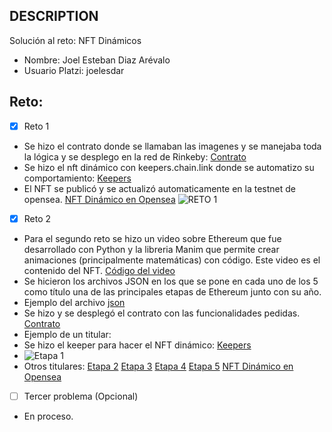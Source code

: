 ## DESCRIPTION

Solución al reto: NFT Dinámicos

- Nombre: Joel Esteban Diaz Arévalo
- Usuario Platzi: joelesdar

## Reto:

- [x] Reto 1
- Se hizo el contrato donde se llamaban las imagenes y se manejaba toda la lógica y se desplego en la red de Rinkeby:
[Contrato](https://rinkeby.etherscan.io/address/0x7aef7bc45b1097c1068748ebd54daa2868f1fd47)
- Se hizo el nft dinámico con keepers.chain.link donde se automatizo su comportamiento:
[Keepers](https://keepers.chain.link/rinkeby/1678972853997080263796572151476178232165201496349363518773567827352230619061)
- El NFT se publicó y se actualizó automaticamente en la testnet de opensea.
[NFT Dinámico en Opensea](https://testnets.opensea.io/assets/rinkeby/0x7aef7bc45b1097c1068748ebd54daa2868f1fd47/0)
![RETO 1](https://gateway.pinata.cloud/ipfs/QmRsWBx8FcWEmoztPqinTX9cY4VT4kBE6cYfsm2FHYxEAJ)

- [x] Reto 2
- Para el segundo reto se hizo un video sobre Ethereum que fue desarrollado con Python y la libreria Manim que permite crear animaciones (principalmente matemáticas) con código. Este video es el contenido del NFT.
[Código del video](https://github.com/joelesdar/Ethereum-Animation)
- Se hicieron los archivos JSON en los que se pone en cada uno de los 5 como título una de las principales etapas de Ethereum junto con su año.
- Ejemplo del archivo [json](https://gateway.pinata.cloud/ipfs/QmQRUE5czXDdqTvuMgosSEBYpo8VFD1SNXZTdmMr4XFpu2)
- Se hizo y se desplegó el contrato con las funcionalidades pedidas.
[Contrato](https://rinkeby.etherscan.io/tx/0x9f5febfdf5a60d11f2b977a40dd7b88f20a15dcc014056f5c9c64d8118306e9b)
- Ejemplo de un titular:
- Se hizo el keeper para hacer el NFT dinámico:
[Keepers](https://keepers.chain.link/rinkeby/69649965584962064041634173852577496346144740776765314310602954990715922451325)
- ![Etapa 1](https://gateway.pinata.cloud/ipfs/QmZWZ7rET4zkBiJhXRWX2TC7vjXUA48UCRZRxbVWUKGRss)
- Otros titulares:
[Etapa 2](https://gateway.pinata.cloud/ipfs/QmX8dyCmmJoYuBydFzHLn6zbP9quFrAP7kP9HqL6ntd7g4)
[Etapa 3](https://gateway.pinata.cloud/ipfs/QmQacj9MJE7DsYBnpnHdFhSKqU7uSfKJwuquLi3Z1LWwHn)
[Etapa 4](https://gateway.pinata.cloud/ipfs/QmS7GzMVLcRRU36TEkJYHDDuCR1AjD6XkfLbfFNkdwVpWJ)
[Etapa 5](https://gateway.pinata.cloud/ipfs/QmVjHnMAcPMX9mCWj27BM5soZkMRQ5mvWavEtns6HLN1hb)
[NFT Dinámico en Opensea](https://testnets.opensea.io/assets/rinkeby/0x92b240ad86ac24b6d5191a1da47186463a2e2447/0)


- [ ] Tercer problema (Opcional)
- En proceso.